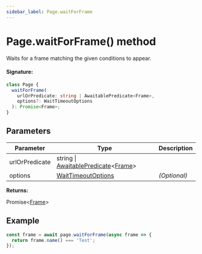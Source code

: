 ```yaml
---
sidebar_label: Page.waitForFrame
---
```


# Page.waitForFrame() method

Waits for a frame matching the given conditions to appear.

#### Signature:

```typescript
class Page {
  waitForFrame(
    urlOrPredicate: string | AwaitablePredicate<Frame>,
    options?: WaitTimeoutOptions
  ): Promise<Frame>;
}
```

## Parameters

| Parameter      | Type                                                                                                   | Description  |
| -------------- | ------------------------------------------------------------------------------------------------------ | ------------ |
| urlOrPredicate | string \| [AwaitablePredicate](./puppeteer.awaitablepredicate.md)&lt;[Frame](./puppeteer.frame.md)&gt; |              |
| options        | [WaitTimeoutOptions](./puppeteer.waittimeoutoptions.md)                                                | _(Optional)_ |

**Returns:**

Promise&lt;[Frame](./puppeteer.frame.md)&gt;

## Example

```ts
const frame = await page.waitForFrame(async frame => {
  return frame.name() === 'Test';
});
```
